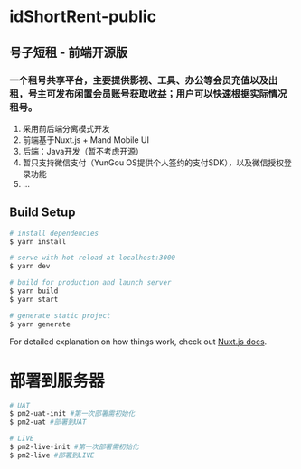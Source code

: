 # idShortRent-public
## 号子短租 - 前端开源版

### 一个租号共享平台，主要提供影视、工具、办公等会员充值以及出租，号主可发布闲置会员账号获取收益；用户可以快速根据实际情况租号。

1. 采用前后端分离模式开发
2. 前端基于Nuxt.js +  Mand Mobile UI
3. 后端：Java开发（暂不考虑开源）
4. 暂只支持微信支付（YunGou OS提供个人签约的支付SDK），以及微信授权登录功能
5. ...


## Build Setup

``` bash
# install dependencies
$ yarn install

# serve with hot reload at localhost:3000
$ yarn dev

# build for production and launch server
$ yarn build
$ yarn start

# generate static project
$ yarn generate
```

For detailed explanation on how things work, check out [Nuxt.js docs](https://nuxtjs.org).


# 部署到服务器

``` bash
# UAT
$ pm2-uat-init #第一次部署需初始化
$ pm2-uat #部署到UAT

# LIVE
$ pm2-live-init #第一次部署需初始化
$ pm2-live #部署到LIVE
```